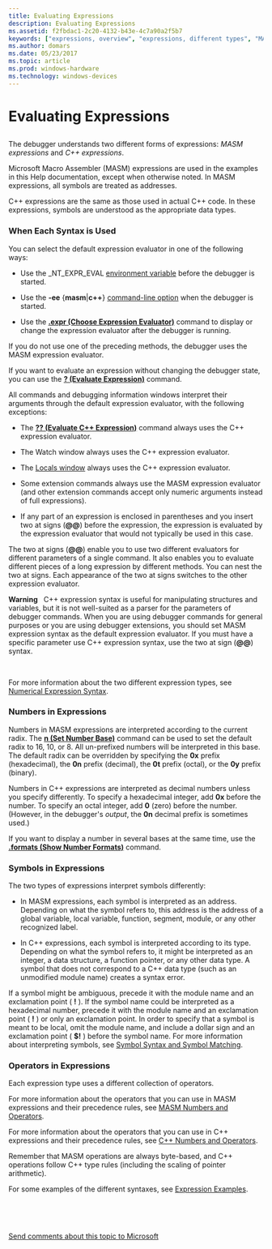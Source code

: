 ```yaml
---
title: Evaluating Expressions
description: Evaluating Expressions
ms.assetid: f2fbdac1-2c20-4132-b43e-4c7a90a2f5b7
keywords: ["expressions, overview", "expressions, different types", "MASM expressions, when to use", "C++ expressions, when to use", "MASM expressions, overview", "C++ expressions, overview"]
ms.author: domars
ms.date: 05/23/2017
ms.topic: article
ms.prod: windows-hardware
ms.technology: windows-devices
---
```


# Evaluating Expressions


## <span id="ddk_evaluating_expressions_dbg"></span><span id="DDK_EVALUATING_EXPRESSIONS_DBG"></span>


The debugger understands two different forms of expressions: *MASM expressions* and *C++ expressions*.

Microsoft Macro Assembler (MASM) expressions are used in the examples in this Help documentation, except when otherwise noted. In MASM expressions, all symbols are treated as addresses.

C++ expressions are the same as those used in actual C++ code. In these expressions, symbols are understood as the appropriate data types.

### <span id="when_each_syntax_is_used"></span><span id="WHEN_EACH_SYNTAX_IS_USED"></span>When Each Syntax is Used

You can select the default expression evaluator in one of the following ways:

-   Use the \_NT\_EXPR\_EVAL [environment variable](general-environment-variables.md) before the debugger is started.

-   Use the **-ee** {**masm**|**c++**} [command-line option](command-line-options.md) when the debugger is started.

-   Use the [**.expr (Choose Expression Evaluator)**](-expr--choose-expression-evaluator-.md) command to display or change the expression evaluator after the debugger is running.

If you do not use one of the preceding methods, the debugger uses the MASM expression evaluator.

If you want to evaluate an expression without changing the debugger state, you can use the [**? (Evaluate Expression)**](---evaluate-expression-.md) command.

All commands and debugging information windows interpret their arguments through the default expression evaluator, with the following exceptions:

-   The [**?? (Evaluate C++ Expression)**](----evaluate-c---expression-.md) command always uses the C++ expression evaluator.

-   The Watch window always uses the C++ expression evaluator.

-   The [Locals window](locals-window.md) always uses the C++ expression evaluator.

-   Some extension commands always use the MASM expression evaluator (and other extension commands accept only numeric arguments instead of full expressions).

-   If any part of an expression is enclosed in parentheses and you insert two at signs (**@@**) before the expression, the expression is evaluated by the expression evaluator that would not typically be used in this case.

The two at signs (**@@**) enable you to use two different evaluators for different parameters of a single command. It also enables you to evaluate different pieces of a long expression by different methods. You can nest the two at signs. Each appearance of the two at signs switches to the other expression evaluator.

**Warning**   C++ expression syntax is useful for manipulating structures and variables, but it is not well-suited as a parser for the parameters of debugger commands. When you are using debugger commands for general purposes or you are using debugger extensions, you should set MASM expression syntax as the default expression evaluator. If you must have a specific parameter use C++ expression syntax, use the two at sign (**@@**) syntax.

 

For more information about the two different expression types, see [Numerical Expression Syntax](numerical-expression-syntax.md).

### <span id="numbers_in_expressions"></span><span id="NUMBERS_IN_EXPRESSIONS"></span>Numbers in Expressions

Numbers in MASM expressions are interpreted according to the current radix. The [**n (Set Number Base)**](n--set-number-base-.md) command can be used to set the default radix to 16, 10, or 8. All un-prefixed numbers will be interpreted in this base. The default radix can be overridden by specifying the **0x** prefix (hexadecimal), the **0n** prefix (decimal), the **0t** prefix (octal), or the **0y** prefix (binary).

Numbers in C++ expressions are interpreted as decimal numbers unless you specify differently. To specify a hexadecimal integer, add **0x** before the number. To specify an octal integer, add **0** (zero) before the number. (However, in the debugger's *output*, the **0n** decimal prefix is sometimes used.)

If you want to display a number in several bases at the same time, use the [**.formats (Show Number Formats)**](-formats--show-number-formats-.md) command.

### <span id="symbols_in_expressions"></span><span id="SYMBOLS_IN_EXPRESSIONS"></span>Symbols in Expressions

The two types of expressions interpret symbols differently:

-   In MASM expressions, each symbol is interpreted as an address. Depending on what the symbol refers to, this address is the address of a global variable, local variable, function, segment, module, or any other recognized label.

-   In C++ expressions, each symbol is interpreted according to its type. Depending on what the symbol refers to, it might be interpreted as an integer, a data structure, a function pointer, or any other data type. A symbol that does not correspond to a C++ data type (such as an unmodified module name) creates a syntax error.

If a symbol might be ambiguous, precede it with the module name and an exclamation point ( **!** ). If the symbol name could be interpreted as a hexadecimal number, precede it with the module name and an exclamation point ( **!** ) or only an exclamation point. In order to specify that a symbol is meant to be local, omit the module name, and include a dollar sign and an exclamation point ( **$!** ) before the symbol name. For more information about interpreting symbols, see [Symbol Syntax and Symbol Matching](symbol-syntax-and-symbol-matching.md).

### <span id="operators_in_expressions"></span><span id="OPERATORS_IN_EXPRESSIONS"></span>Operators in Expressions

Each expression type uses a different collection of operators.

For more information about the operators that you can use in MASM expressions and their precedence rules, see [MASM Numbers and Operators](masm-numbers-and-operators.md).

For more information about the operators that you can use in C++ expressions and their precedence rules, see [C++ Numbers and Operators](c---numbers-and-operators.md).

Remember that MASM operations are always byte-based, and C++ operations follow C++ type rules (including the scaling of pointer arithmetic).

For some examples of the different syntaxes, see [Expression Examples](expression-examples.md).

 

 

[Send comments about this topic to Microsoft](mailto:wsddocfb@microsoft.com?subject=Documentation%20feedback%20[debugger\debugger]:%20Evaluating%20Expressions%20%20RELEASE:%20%285/15/2017%29&body=%0A%0APRIVACY%20STATEMENT%0A%0AWe%20use%20your%20feedback%20to%20improve%20the%20documentation.%20We%20don't%20use%20your%20email%20address%20for%20any%20other%20purpose,%20and%20we'll%20remove%20your%20email%20address%20from%20our%20system%20after%20the%20issue%20that%20you're%20reporting%20is%20fixed.%20While%20we're%20working%20to%20fix%20this%20issue,%20we%20might%20send%20you%20an%20email%20message%20to%20ask%20for%20more%20info.%20Later,%20we%20might%20also%20send%20you%20an%20email%20message%20to%20let%20you%20know%20that%20we've%20addressed%20your%20feedback.%0A%0AFor%20more%20info%20about%20Microsoft's%20privacy%20policy,%20see%20http://privacy.microsoft.com/default.aspx. "Send comments about this topic to Microsoft")




